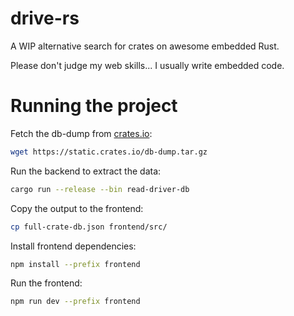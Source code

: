 # drive-rs

A WIP alternative search for crates on awesome embedded Rust.

Please don't judge my web skills... I usually write embedded code.

# Running the project

Fetch the db-dump from [crates.io](https://crates.io):

```bash
wget https://static.crates.io/db-dump.tar.gz
```

Run the backend to extract the data:

```bash
cargo run --release --bin read-driver-db
```

Copy the output to the frontend:

```bash
cp full-crate-db.json frontend/src/
```

Install frontend dependencies:

```bash
npm install --prefix frontend
```

Run the frontend:

```bash
npm run dev --prefix frontend
```
